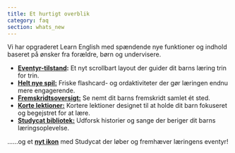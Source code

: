 ```yaml
---
title: Et hurtigt overblik
category: faq
section: whats_new
---
```

Vi har opgraderet Learn English med spændende nye funktioner og indhold baseret på ønsker fra forældre, børn og undervisere.

* **[Eventyr-tilstand](https://help.studycat.com/hc/en-us/articles/40395054430233):** Et nyt scrollbart layout der guider dit barns læring trin for trin.
* [**Helt nye spil:**](https://help.studycat.com/hc/en-us/articles/40396868059161) Friske flashcard- og ordaktiviteter der gør læringen endnu mere engagerende.
* [**Fremskridtsoversigt:**](https://help.studycat.com/hc/en-us/articles/40392093954585) Se nemt dit barns fremskridt samlet ét sted.
* [**Korte lektioner:**](https://help.studycat.com/hc/en-us/articles/40395054430233) Kortere lektioner designet til at holde dit barn fokuseret og begejstret for at lære.
* [**Studycat bibliotek:**](https://help.studycat.com/hc/en-us/articles/40392018677401) Udforsk historier og sange der beriger dit barns læringsoplevelse.

......og et [**nyt ikon**](https://help.studycat.com/hc/en-us/articles/40378210072217) med Studycat der løber og fremhæver læringens eventyr!